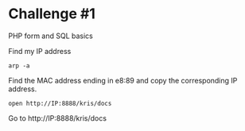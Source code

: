 # Challenge #1
PHP form and SQL basics

Find my IP address

```
arp -a
```

Find the MAC address ending in e8:89 and copy the corresponding IP address.

```
open http://IP:8888/kris/docs
```

Go to http://IP:8888/kris/docs

